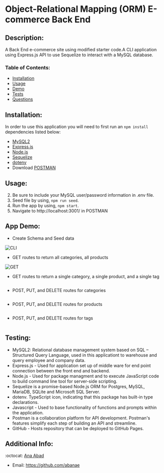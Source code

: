 # Object-Relational Mapping (ORM) E-commerce Back End

## Description:
A Back End e-commerce site using modified starter code.A CLI application using Express.js API to use Sequelize to interact with a MySQL database.
 

   ### Table of Contents:

   - [Installation](#installation)
   - [Usage](#usage)
   - [Demo](#app-demo)
   - [Tests](#testing)
   - [Questions](#additional-info)


## Installation:
  In order to use this application you will need to first run an `npm install` dependencies listed below:
- [MySQL2](https://www.npmjs.com/package/mysql2)
- [Express.js](https://expressjs.com/)
- [Node.js](https://nodejs.org/en/)
- [Sequelize](https://www.npmjs.com/package/sequelize)
- [dotenv](https://www.npmjs.com/package/dotenv)
- Download [POSTMAN](https://www.postman.com/)


## Usage:
2. Be sure to include your MySQL user/password information in .env file.  
3. Seed file by using, `npm run seed`. 
4. Run the app by using, `npm start`. 
5. Navigate to http://localhost:3001/ in POSTMAN


## App Demo:
- Create Schema and Seed data

![CLI](https://media.giphy.com/media/xwlmG5QJxBmCeH9YdD/giphy.gif)

- GET routes to return all categories, all products

![GET](https://media.giphy.com/media/RKCquazGBbiOLD5slH/giphy.gif)

- GET routes to return a single category, a single product, and a single tag

![]()

- POST, PUT, and DELETE routes for categories

![]()

- POST, PUT, and DELETE routes for products

![]()

- POST, PUT, and DELETE routes for tags

![]()

 

## Testing:
- MySQL2: Relational database management system based on SQL – Structured Query Language, used in this applicationt to warehouse and query   employee and company data.
- Express.js - Used for application set up of middle ware for end point connection between the front end and backend.
- Node.js - Used for package managment and to execute JavaScript code to build command line tool for server-side scripting.
- Sequelize is a promise-based Node.js ORM for Postgres, MySQL, MariaDB, SQLite and Microsoft SQL Server.
- dotenv. TypeScript icon, indicating that this package has built-in type declarations.
- Javascript - Used to base functionality of functions and prompts within the application.
- Postman is a collaboration platform for API development. Postman's features simplify each step of building an API and streamline. 
- GitHub - Hosts repository that can be deployed to GitHub Pages. 



## Additional Info:
:octocat: [Ana Abad](https://github.com/abanae)
- Email: https://github.com/abanae 